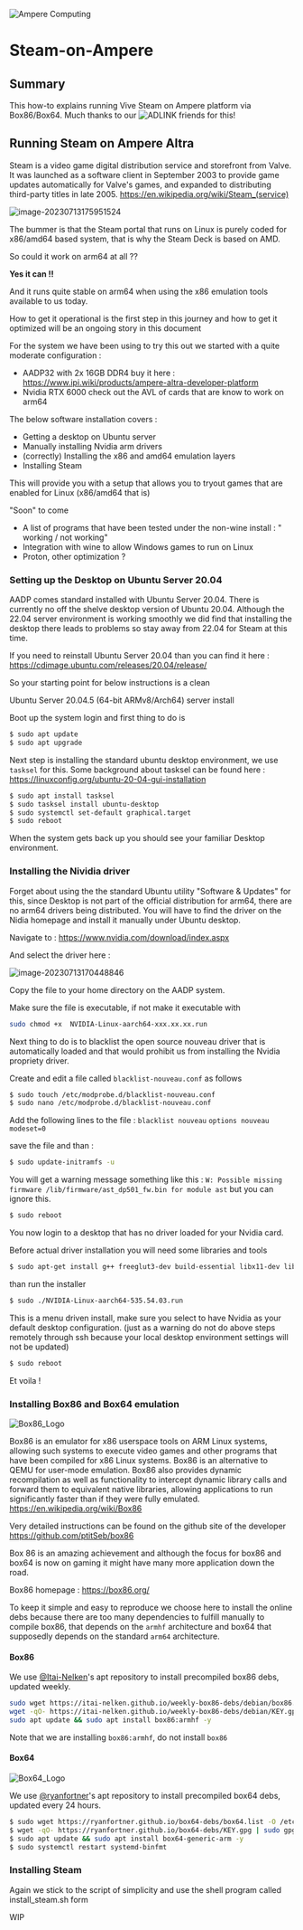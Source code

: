 ![Ampere Computing](https://avatars2.githubusercontent.com/u/34519842?s=400&u=1d29afaac44f477cbb0226139ec83f73faefe154&v=4)

# Steam-on-Ampere

## Summary

This how-to explains running Vive Steam on Ampere platform via Box86/Box64. Much thanks to our ![ADLINK](https://www.ipi.wiki) friends for this!
## Running Steam on Ampere Altra 

Steam is a video game digital distribution service and storefront from Valve. It was launched as a software client in September 2003 to provide game updates automatically for Valve's games, and expanded to distributing third-party titles in late 2005. 
https://en.wikipedia.org/wiki/Steam_(service)

![image-20230713175951524](Steam_install.assets/image-20230713175951524.png)



The bummer is that the Steam portal that runs on Linux is purely coded for x86/amd64 based system, that is why the Steam Deck is based on AMD.

So could it work on arm64 at all ?? 

**Yes it can !!** 

And it runs quite stable on arm64 when using the x86 emulation tools available to us today. 

How to get it operational is the first step in this journey and how to get it optimized will be an ongoing story in this document



For the system we have been using to try this out we started with a quite moderate configuration : 

- AADP32 with 2x 16GB DDR4       buy it here :   https://www.ipi.wiki/products/ampere-altra-developer-platform
- Nvidia RTX 6000                            check out the AVL of cards that are know to work on arm64



The below software installation covers :  

- Getting a desktop on Ubuntu server
- Manually installing Nvidia arm drivers
- (correctly) Installing the x86 and amd64 emulation layers 
- Installing Steam

This will provide you with a setup that allows you to tryout games that are enabled for Linux (x86/amd64 that is)



"Soon" to come 

- A list of programs that have been tested under the non-wine install : " working / not working"  
- Integration with wine to allow Windows games to run on Linux
- Proton, other optimization ?



### Setting up the Desktop on Ubuntu Server 20.04

AADP comes standard installed with Ubuntu Server 20.04. There is currently no off the shelve desktop version of Ubuntu 20.04. Although the 22.04 server environment is working smoothly we did find that installing the desktop there leads to problems so stay away from 22.04 for Steam at this time.   

If you need  to reinstall Ubuntu Server 20.04 than you can find it here : https://cdimage.ubuntu.com/releases/20.04/release/

So your starting point for below instructions is a clean  

Ubuntu Server 20.04.5  (64-bit ARMv8/Arch64) server install 



Boot up the system login and first thing to do is 

  ```sh
  $ sudo apt update
  $ sudo apt upgrade
  ```



Next step is installing the standard ubuntu desktop environment, we use `tasksel` for this. 
Some background about tasksel can be found here : https://linuxconfig.org/ubuntu-20-04-gui-installation 

```sh
$ sudo apt install tasksel
$ sudo tasksel install ubuntu-desktop
$ sudo systemctl set-default graphical.target
$ sudo reboot
```

When the system gets back up you should see your familiar Desktop environment. 



### Installing the Nividia driver

Forget about using the the standard Ubuntu utility "Software & Updates" for this, since Desktop is not part of the official distribution for arm64, there are no arm64 drivers being distributed. You will have to find the driver on the Nidia homepage and install it manually under Ubuntu desktop. 

Navigate to :   https://www.nvidia.com/download/index.aspx

And select the driver here : 

![image-20230713170448846](Steam_install.assets/image-20230713170448846.png)



Copy the file to your home directory on the AADP system. 

Make sure the file is executable, if not make it executable with 

```sh
sudo chmod +x  NVIDIA-Linux-aarch64-xxx.xx.xx.run
```



Next thing to do is to blacklist  the open source nouveau driver that is automatically loaded and that would prohibit us from installing the Nvidia propriety driver. 

Create and edit a file called `blacklist-nouveau.conf` as follows 

```sh
$ sudo touch /etc/modprobe.d/blacklist-nouveau.conf
$ sudo nano /etc/modprobe.d/blacklist-nouveau.conf
```

Add the following lines to the file :
`blacklist nouveau`
`options nouveau modeset=0`

save the file and than : 

```sh
$ sudo update-initramfs -u
```

You will get a warning message something like this :  `W: Possible missing firmware /lib/firmware/ast_dp501_fw.bin for module ast`  but you can ignore this. 

```sh
$ sudo reboot
```

You now login to a desktop that has no driver loaded for your Nvidia card.  

Before actual driver installation you will need some libraries and tools

```sh
$ sudo apt-get install g++ freeglut3-dev build-essential libx11-dev libxmu-dev libxi-dev libglu1-mesa-dev libfreeimage-dev libglfw3-dev
```

than run the installer 

```sh
$ sudo ./NVIDIA-Linux-aarch64-535.54.03.run
```

This is a menu driven install, make sure you select to have Nvidia as your default desktop configuration. 
(just as a warning do not do above steps remotely through ssh because your local desktop environment settings will not be updated)

```sh
$ sudo reboot
```

Et voila !



### Installing Box86 and Box64 emulation

![Box86_Logo](Steam_install.assets/Box86_Logo.png)

Box86 is an emulator for x86 userspace tools on ARM Linux systems, allowing such systems to execute video games and other programs that have been compiled for x86 Linux systems. Box86 is an alternative to QEMU for user-mode emulation. Box86 also provides dynamic recompilation as well as functionality to intercept dynamic library calls and forward them to equivalent native libraries, allowing applications to run significantly faster than if they were fully emulated. https://en.wikipedia.org/wiki/Box86

Very detailed instructions can be found on the github site of the developer   https://github.com/ptitSeb/box86

Box 86  is an amazing achievement and although the focus for box86 and box64 is now on gaming it might have many more application down the road. 

Box86 homepage : https://box86.org/

To keep it simple and easy to reproduce we choose here to install the online debs because there are too many dependencies to fulfill manually to compile box86, that depends on the `armhf` architecture and box64 that supposedly depends on the standard `arm64` architecture. 


#### Box86
We use [@Itai-Nelken](https://github.com/Itai-Nelken)'s apt repository to install precompiled box86 debs, updated weekly.

```sh
sudo wget https://itai-nelken.github.io/weekly-box86-debs/debian/box86.list -O /etc/apt/sources.list.d/box86.list
wget -qO- https://itai-nelken.github.io/weekly-box86-debs/debian/KEY.gpg | sudo gpg --dearmor -o /etc/apt/trusted.gpg.d/box86-debs-archive-keyring.gpg
sudo apt update && sudo apt install box86:armhf -y
```

Note that we are installing `box86:armhf`, do not install `box86`



#### Box64
![Box64_Logo](Steam_install.assets/Box64_Logo.png)

We use [@ryanfortner](https://github.com/ryanfortner)'s apt repository to install precompiled box64 debs, updated every 24 hours.

```sh
$ sudo wget https://ryanfortner.github.io/box64-debs/box64.list -O /etc/apt/sources.list.d/box64.list
$ wget -qO- https://ryanfortner.github.io/box64-debs/KEY.gpg | sudo gpg --dearmor -o /etc/apt/trusted.gpg.d/box64-debs-archive-keyring.gpg
$ sudo apt update && sudo apt install box64-generic-arm -y
$ sudo systemctl restart systemd-binfmt
```



### Installing Steam

Again we stick to the script of simplicity and use the shell program called install_steam.sh form 


WIP

